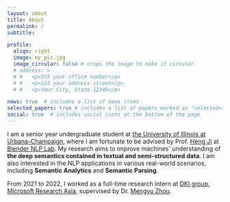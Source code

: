 ```yaml
---
layout: about
title: About
permalink: /
subtitle: 

profile:
  align: right
  image: my_pic.jpg
  image_circular: false # crops the image to make it circular
  # address: >
  # #   <p>555 your office number</p>
  # #   <p>123 your address street</p>
  # #   <p>Your City, State 12345</p>

news: true  # includes a list of news items
selected_papers: true # includes a list of papers marked as "selected={true}"
social: true  # includes social icons at the bottom of the page
---
```


I am a senior year undergraduate student at [the University of Illinois at Urbana-Champaign](https://illinois.edu/), where I am fortunate to be advised by Prof. [Heng Ji](http://blender.cs.illinois.edu/hengji.html) at [Blender NLP Lab](http://blender.cs.illinois.edu/index.html). My research aims to improve machines' understanding of **the deep semantics contained in textual and semi-structured data**. I am also interested in the NLP applications in various real-world scenarios, including **Semantic Analytics** and **Semantic Parsing**.

From 2021 to 2022, I worked as a full-time research intern at [DKI group, Microsoft Research Asia](https://www.microsoft.com/en-us/research/group/data-knowledge-intelligence/), supervised by Dr. [Mengyu Zhou](https://www.microsoft.com/en-us/research/people/mezho/).
